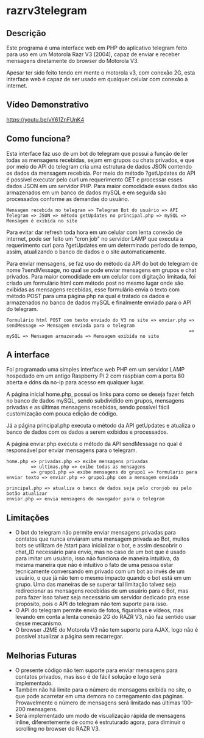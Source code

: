# razrv3telegram

## Descrição

Este programa é uma interface web em PHP do aplicativo telegram feito para uso em um Motorola Razr V3 (2004), capaz de enviar e receber mensagens diretamente do browser do Motorola V3.

Apesar ter sido feito tendo em mente o motorola v3, com conexão 2G, esta interface web é capaz de ser usado em qualquer celular com conexão à internet.

## Vídeo Demonstrativo

https://youtu.be/vY61ZnFUnK4

## Como funciona?

Esta interface faz uso de um bot do telegram que possui a função de ler todas as mensagens recebidas, sejam em grupos ou chats privados, e que por meio do API do telegram cria uma estrutura de dados JSON contendo os dados da mensagem recebida. 
Por meio do método ?getUpdates do API é possível executar pelo curl um requerimento GET e processar esses dados JSON em um servidor PHP.
Para maior comodidade esses dados são armazenados em um banco de dados mySQL e em seguida são processados conforme as demandas do usuário.
```
Mensagem recebida no telegram => Telegram Bot do usuário => API Telegram => JSON => método getUpdates no principal.php => mySQL => Mensagem é exibida no site
```
Para evitar dar refresh toda hora em um celular com lenta conexão de internet, pode ser feito um "cron job" no servidor LAMP que executa a requerimento curl para ?getUpdates em um determinado período de tempo, assim, atualizando o banco de dados e o site automaticamente.

Para enviar mensagens, se faz uso do método da API do bot do telegram de nome ?sendMessage, no qual se pode enviar mensagens em grupos e chat privados.
Para maior comodidade em um celular com digitação limitada, foi criado um formulário html com método post no mesmo lugar onde são exibidas as mensagens recebidas, esse formulário envia o texto com método POST para uma página php na qual é tratado os dados e armazenados no banco de dados mySQL e finalmente enviado para o API do telegram.
```
Formulário html POST com texto enviado do V3 no site => enviar.php => sendMessage => Mensagem enviada para o telegram
                                                                   => mySQL => Mensagem armazenada => Mensagem exibida no site
```                                                                  
## A interface

Foi programado uma simples interface web PHP em um servidor LAMP hospedado em um antigo Raspberry Pi 2 com raspbian com a porta 80 aberta e ddns da no-ip para acesso em qualquer lugar. 

A página inicial home.php, possui os links para como se deseja fazer fetch no banco de dados mySQL, sendo subdividido em grupos, mensagens privadas e as últimas mensagens recebidas, sendo possível fácil customização com pouca edição de código. 

Já a página principal.php executa o método da API getUpdates e atualiza o banco de dados com os dados a serem exibidos e processados.

A página enviar.php executa o método da API sendMessage no qual é responsável por enviar mensagens para o telegram.
```
home.php => privadas.php => exibe mensagens privadas
         => ultimas.php => exibe todas as mensagens
         => grupo1.php => exibe mensagens do grupo1 => formulario para enviar texto => enviar.php => grupo1.php com a mensagem enviada

principal.php => atualiza o banco de dados seja pelo cronjob ou pelo botão atualizar
enviar.php => envia mensagens do navegador para o telegram
```

## Limitações

- O bot do telegram não permite enviar mensagens privadas para contatos que nunca enviaram uma mensagem privada ao Bot, muitos bots se utilizam de /start para inicializar o bot, e assim descobrir o chat_ID necessário para envio, mas no caso de um bot que é usado para imitar um usuário, isso não funciona de maneira intuitiva, da mesma maneira que não é intuitivo o fato de uma pessoa estar tecnicamente conversando em privado com um bot ao invés de um usuário, o que já não tem o mesmo impacto quando o bot está em um grupo. Uma das maneiras de se superar tal limitação talvez seja redirecionar as mensagens recebidas de um usuário para o Bot, mas para fazer isso talvez seja necessário um servidor dedicado pra esse propósito, pois o API do telegram não tem suporte para isso.
- O API do telegram permite envio de fotos, figurinhas e vídeos, mas levando em conta a lenta conexão 2G do RAZR V3, não faz sentido usar desse mecanismo.
- O browser J2ME do Motorola V3 não tem suporte para AJAX, logo não é possível atualizar a página sem recarregar.

## Melhorias Futuras

- O presente código não tem suporte para enviar mensagens para contatos privados, mas isso é de fácil solução e logo será implementado.
- Também não há limite para o número de mensagens exibida no site, o que pode acarretar em uma demora no carregamento das páginas. Provavelmente o número de mensagens será limitado nas últimas 100-200 mensagens.
- Será implementado um modo de visualização rápida de mensagens inline, diferentemente de como é estruturado agora, para diminuir o scrolling no browser do RAZR V3.


                                                                   
